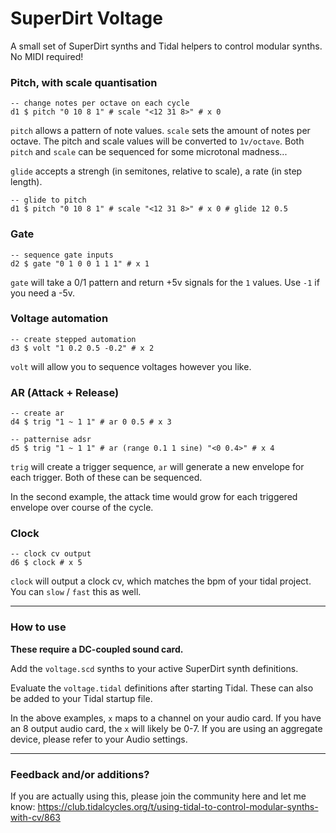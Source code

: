 # SuperDirt Voltage

A small set of SuperDirt synths and Tidal helpers to control modular synths. No MIDI required!

### Pitch, with scale quantisation

```
-- change notes per octave on each cycle
d1 $ pitch "0 10 8 1" # scale "<12 31 8>" # x 0
```

`pitch` allows a pattern of note values. `scale` sets the amount of notes per octave. The pitch and scale values will be converted to `1v/octave`. Both `pitch` and `scale` can be sequenced for some microtonal madness...

`glide` accepts a strengh (in semitones, relative to scale), a rate (in step length).

```
-- glide to pitch
d1 $ pitch "0 10 8 1" # scale "<12 31 8>" # x 0 # glide 12 0.5
```



### Gate

```
-- sequence gate inputs
d2 $ gate "0 1 0 0 1 1 1" # x 1
```

`gate` will take a 0/1 pattern and return +5v signals for the `1` values. Use `-1` if you need a -5v.

### Voltage automation

```
-- create stepped automation
d3 $ volt "1 0.2 0.5 -0.2" # x 2
```

`volt` will allow you to sequence voltages however you like.

### AR (Attack + Release)

```
-- create ar
d4 $ trig "1 ~ 1 1" # ar 0 0.5 # x 3
```

```
-- patternise adsr
d5 $ trig "1 ~ 1 1" # ar (range 0.1 1 sine) "<0 0.4>" # x 4
```

`trig` will create a trigger sequence, `ar` will generate a new envelope for each trigger. Both of these can be sequenced.

In the second example, the attack time would grow for each triggered envelope over course of the cycle.

### Clock

```
-- clock cv output
d6 $ clock # x 5
```

`clock` will output a clock cv, which matches the bpm of your tidal project. You can `slow` / `fast` this as well.

---

### How to use

**These require a DC-coupled sound card.**

Add the `voltage.scd` synths to your active SuperDirt synth definitions.

Evaluate the `voltage.tidal` definitions after starting Tidal. These can also be added to your Tidal startup file.

In the above examples, `x` maps to a channel on your audio card. If you have an 8 output audio card, the `x` will likely be 0-7. If you are using an aggregate device, please refer to your Audio settings.

---

### Feedback and/or additions?

If you are actually using this, please join the community here and let me know: https://club.tidalcycles.org/t/using-tidal-to-control-modular-synths-with-cv/863
